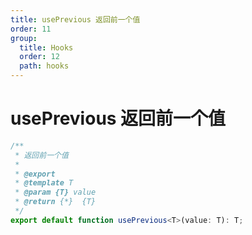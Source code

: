 ```yaml
---
title: usePrevious 返回前一个值
order: 11
group:
  title: Hooks
  order: 12
  path: hooks
---
```


# usePrevious 返回前一个值

```typescript
/**
 * 返回前一个值
 *
 * @export
 * @template T
 * @param {T} value
 * @return {*}  {T}
 */
export default function usePrevious<T>(value: T): T;
```